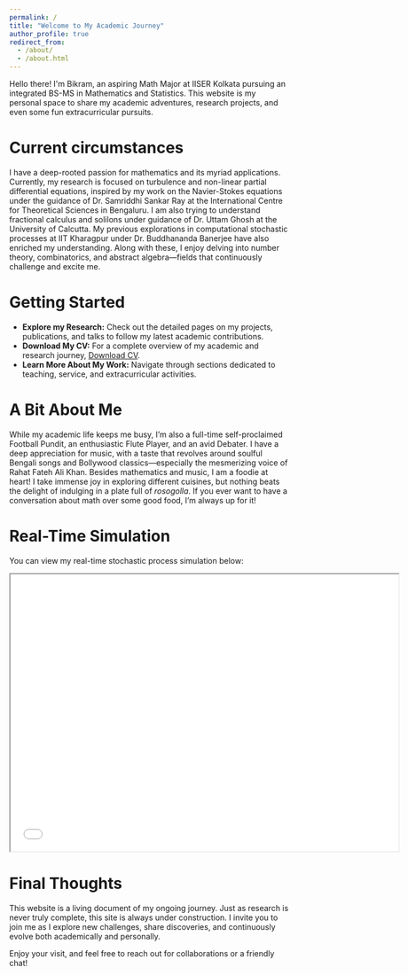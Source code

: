 ```yaml
---
permalink: /
title: "Welcome to My Academic Journey"
author_profile: true
redirect_from: 
  - /about/
  - /about.html
---
```


Hello there! I'm Bikram, an aspiring Math Major at IISER Kolkata pursuing an integrated BS-MS in Mathematics and Statistics. This website is my personal space to share my academic adventures, research projects, and even some fun extracurricular pursuits.

Current circumstances
======
I have a deep-rooted passion for mathematics and its myriad applications. Currently, my research is focused on turbulence and non-linear partial differential equations, inspired by my work on the Navier-Stokes equations under the guidance of Dr. Samriddhi Sankar Ray at the International Centre for Theoretical Sciences in Bengaluru. I am also trying to understand fractional calculus and solilons under guidance of Dr. Uttam Ghosh at the University of Calcutta. My previous explorations in computational stochastic processes at IIT Kharagpur under Dr. Buddhananda Banerjee have also enriched my understanding. Along with these, I enjoy delving into number theory, combinatorics, and abstract algebra—fields that continuously challenge and excite me.



Getting Started
======
- **Explore my Research:** Check out the detailed pages on my projects, publications, and talks to follow my latest academic contributions.
- **Download My CV:** For a complete overview of my academic and research journey, [Download CV](../assets/bik_CV.pdf).
- **Learn More About My Work:** Navigate through sections dedicated to teaching, service, and extracurricular activities.
  
A Bit About Me
======
While my academic life keeps me busy, I’m also a full-time self-proclaimed Football Pundit, an enthusiastic Flute Player, and an avid Debater. I have a deep appreciation for music, with a taste that revolves around soulful Bengali songs and Bollywood classics—especially the mesmerizing voice of Rahat Fateh Ali Khan. Besides mathematics and music, I am a foodie at heart! I take immense joy in exploring different cuisines, but nothing beats the delight of indulging in a plate full of *rosogolla*. If you ever want to have a conversation about math over some good food, I’m always up for it!

Real-Time Simulation
======
You can view my real-time stochastic process simulation below:

<iframe src="assets/simulation.html" width="700" height="500"></iframe>


Final Thoughts
======
This website is a living document of my ongoing journey. Just as research is never truly complete, this site is always under construction. I invite you to join me as I explore new challenges, share discoveries, and continuously evolve both academically and personally.

Enjoy your visit, and feel free to reach out for collaborations or a friendly chat!

